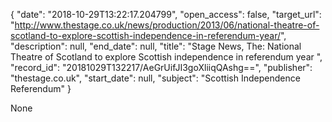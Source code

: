 {
  "date": "2018-10-29T13:22:17.204799", 
  "open_access": false, 
  "target_url": "http://www.thestage.co.uk/news/production/2013/06/national-theatre-of-scotland-to-explore-scottish-independence-in-referendum-year/", 
  "description": null, 
  "end_date": null, 
  "title": "Stage News, The: National Theatre of Scotland to explore Scottish independence in referendum year ", 
  "record_id": "20181029T132217/AeGrUifJI3goXliiqQAshg==", 
  "publisher": "thestage.co.uk", 
  "start_date": null, 
  "subject": "Scottish Independence Referendum"
}

None